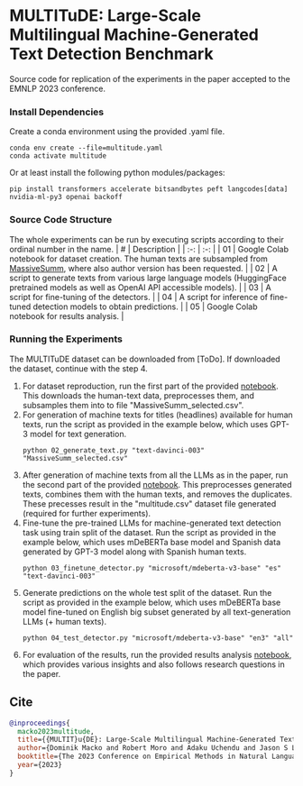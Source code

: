 # MULTITuDE: Large-Scale Multilingual Machine-Generated Text Detection Benchmark
Source code for replication of the experiments in the paper accepted to the EMNLP 2023 conference.

### Install Dependencies
Create a conda environment using the provided .yaml file.
```
conda env create --file=multitude.yaml
conda activate multitude
```
Or at least install the following python modules/packages:
```
pip install transformers accelerate bitsandbytes peft langcodes[data] nvidia-ml-py3 openai backoff
```

### Source Code Structure
The whole experiments can be run by executing scripts according to their ordinal number in the name.
| # | Description |
| :-: | :-: |
| 01 | Google Colab notebook for dataset creation. The human texts are subsampled from [MassiveSumm](https://github.com/danielvarab/massive-summ), where also author version has been requested. |
| 02 | A script to generate texts from various large language models (HuggingFace pretrained models as well as OpenAI API accessible models). |
| 03 | A script for fine-tuning of the detectors. |
| 04 | A script for inference of fine-tuned detection models to obtain predictions. |
| 05 | Google Colab notebook for results analysis. |

### Running the Experiments

The MULTITuDE dataset can be downloaded from [ToDo]. If downloaded the dataset, continue with the step 4.

1. For dataset reproduction, run the first part of the provided [notebook](01_dataset_creation.ipynb). This downloads the human-text data, preprocesses them, and subsamples them into to file "MassiveSumm_selected.csv".
2. For generation of machine texts for titles (headlines) available for human texts, run the script as provided in the example below, which uses GPT-3 model for text generation.
   ```
   python 02_generate_text.py "text-davinci-003" "MassiveSumm_selected.csv"
   ```
3. After generation of machine texts from all the LLMs as in the paper, run the second part of the provided [notebook](01_dataset_creation.ipynb). This preprocesses generated texts, combines them with the human texts, and removes the duplicates. These precesses result in the "multitude.csv" dataset file generated (required for further experiments).
4. Fine-tune the pre-trained LLMs for machine-generated text detection task using train split of the dataset. Run the script as provided in the example below, which uses mDeBERTa base model and Spanish data generated by GPT-3 model along with Spanish human texts.
   ```
   python 03_finetune_detector.py "microsoft/mdeberta-v3-base" "es" "text-davinci-003"
   ```
5. Generate predictions on the whole test split of the dataset. Run the script as provided in the example below, which uses mDeBERTa base model fine-tuned on English big subset generated by all text-generation LLMs (+ human texts).
   ```
   python 04_test_detector.py "microsoft/mdeberta-v3-base" "en3" "all"
   ```
6. For evaluation of the results, run the provided results analysis [notebook](05_results_analysis.ipynb), which provides various insights and also follows research questions in the paper.

## Cite
```bibtex
@inproceedings{
  macko2023multitude,
  title={{MULTIT}u{DE}: Large-Scale Multilingual Machine-Generated Text Detection Benchmark},
  author={Dominik Macko and Robert Moro and Adaku Uchendu and Jason S Lucas and Michiharu Yamashita and Matúš Pikuliak and Ivan Srba and Thai Le and Dongwon Lee and Jakub Simko and Maria Bielikova},
  booktitle={The 2023 Conference on Empirical Methods in Natural Language Processing},
  year={2023}
}
